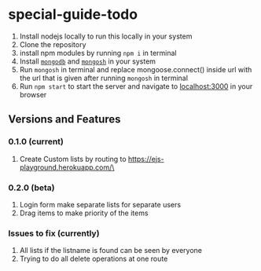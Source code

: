 # special-guide-todo

1.  Install nodejs locally to run this locally in your system
2.  Clone the repository
3.  install npm modules by running `npm i` in terminal
4.  Install [`mongodb`](https://www.youtube.com/watch?v=569Q1VNDOnM) and [`mongosh`](https://www.youtube.com/watch?v=569Q1VNDOnM) in your system
5.  Run `mongosh` in terminal and replace mongoose.connect() inside url with the url that is given after running `mongosh` in terminal
6.  Run `npm start` to start the server and navigate to [localhost:3000](https://localhost:3000) in your browser


## Versions and Features
### 0.1.0 (current)
  1.  Create Custom lists by routing to https://ejs-playground.herokuapp.com/\<customListName>
  
### 0.2.0 (beta)
  1.  Login form make separate lists for separate users
  2.  Drag items to make priority of the items


### Issues to fix (currently)
  1. All lists if the listname is found can be seen by everyone
  2. Trying to do all delete operations at one route
